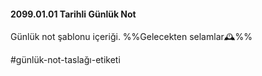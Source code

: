 #### 2099.01.01 Tarihli Günlük Not

Günlük not şablonu içeriği. %%Gelecekten selamlar🕰%%

#günlük-not-taslağı-etiketi